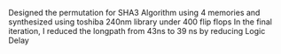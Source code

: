 Designed the permutation for SHA3 Algorithm using 4 memories and synthesized using toshiba 240nm library under 400 flip flops
In the final iteration, I reduced the longpath from 43ns to 39 ns by reducing Logic Delay
